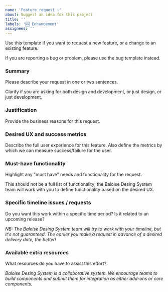```yaml
---
name: 'Feature request 💡'
about: Suggest an idea for this project
title: ''
labels: '🆕 Enhancement'
assignees: ''
---
```


Use this template if you want to request a new feature, or a change to an existing feature.

If you are reporting a bug or problem, please use the bug template instead.

### Summary

Please describe your request in one or two sentences.

Clarify if you are asking for both design and development, or just design, or just development.

### Justification

Provide the business reasons for this request.

### Desired UX and success metrics

Describe the full user experience for this feature. Also define the metrics by which we can measure success/failure for the user.

### Must-have functionality

Highlight any "must have" needs and functionality for the request.

This should not be a full list of functionality; the Baloise Desing System team will work with you to define functionality based on the desired UX.

### Specific timeline issues / requests

Do you want this work within a specific time period? Is it related to an upcoming release?

_NB: The Baloise Desing System team will try to work with your timeline, but it's not guaranteed. The earlier you make a request in advance of a desired delivery date, the better!_

### Available extra resources

What resources do you have to assist this effort?

_Baloise Desing System is a collaborative system. We encourage teams to build components and submit them for integration as either add-ons or core components._
